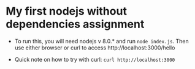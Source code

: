 # My first nodejs without dependencies assignment

* To run this, you will need nodejs v 8.0.* and run `node index.js`. Then use either browser or curl to access http://localhost:3000/hello

* Quick note on how to try with curl: `curl http://localhost:3000`